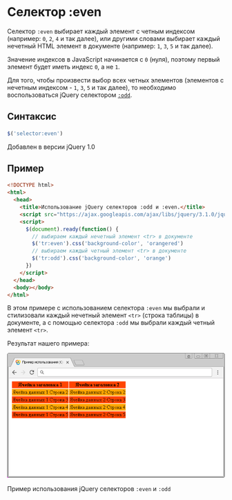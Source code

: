 # Селектор :even

Селектор `:even` выбирает каждый элемент с четным индексом (например: `0`, `2`, `4` и так далее), или другими словами выбирает каждый нечетный HTML элемент в документе (например: `1`, `3`, `5` и так далее).

Значение индексов в JavaScript начинается с `0` (нуля), поэтому первый элемент будет иметь индекс `0`, а не `1`.

Для того, чтобы произвести выбор всех четных элементов (элементов с нечетным индексом - `1`, `3`, `5` и так далее), то необходимо воспользоваться jQuery селектором [`:odd`](selector:odd.md).

## Синтаксис

```js
$('selector:even')
```

Добавлен в версии jQuery 1.0

## Пример

```html
<!DOCTYPE html>
<html>
  <head>
    <title>Использование jQuery селекторов :odd и :even.</title>
    <script src="https://ajax.googleapis.com/ajax/libs/jquery/3.1.0/jquery.min.js"></script>
    <script>
      $(document).ready(function() {
        // выбираем каждый нечетный элемент <tr> в документе
        $('tr:even').css('background-color', 'orangered')
        // выбираем каждый четный элемент <tr> в документе
        $('tr:odd').css('background-color', 'orange')
      })
    </script>
  </head>
  <body></body>
</html>
```

В этом примере с использованием селектора `:even` мы выбрали и стилизовали каждый нечетный элемент `<tr>` (строка таблицы) в документе, а с помощью селектора `:odd` мы выбрали каждый четный элемент `<tr>`.

Результат нашего примера:

![Пример использования jQuery селекторов :even и :odd.](987.png)

Пример использования jQuery селекторов `:even` и `:odd`
